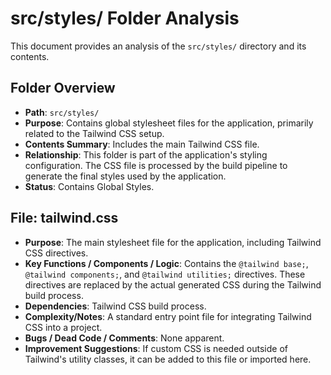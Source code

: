 # src/styles/ Folder Analysis

This document provides an analysis of the `src/styles/` directory and its contents.

## Folder Overview
- **Path**: `src/styles/`
- **Purpose**: Contains global stylesheet files for the application, primarily related to the Tailwind CSS setup.
- **Contents Summary**: Includes the main Tailwind CSS file.
- **Relationship**: This folder is part of the application's styling configuration. The CSS file is processed by the build pipeline to generate the final styles used by the application.
- **Status**: Contains Global Styles.

## File: tailwind.css
- **Purpose**: The main stylesheet file for the application, including Tailwind CSS directives.
- **Key Functions / Components / Logic**: Contains the `@tailwind base;`, `@tailwind components;`, and `@tailwind utilities;` directives. These directives are replaced by the actual generated CSS during the Tailwind build process.
- **Dependencies**: Tailwind CSS build process.
- **Complexity/Notes**: A standard entry point file for integrating Tailwind CSS into a project.
- **Bugs / Dead Code / Comments**: None apparent.
- **Improvement Suggestions**: If custom CSS is needed outside of Tailwind's utility classes, it can be added to this file or imported here.
